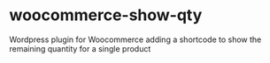 # woocommerce-show-qty
Wordpress plugin for Woocommerce adding a shortcode to show the remaining quantity for a single product

